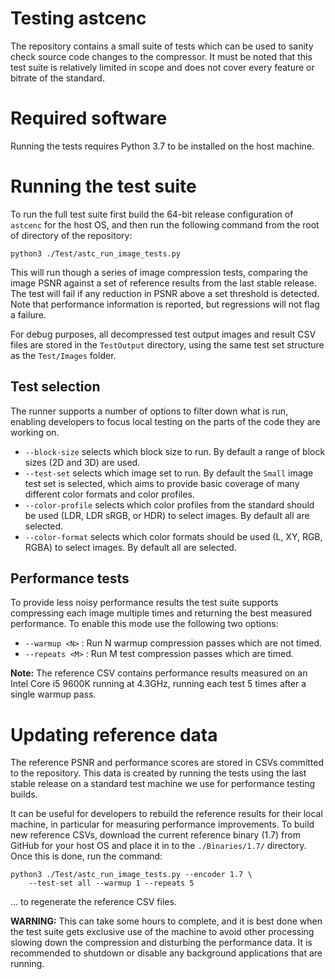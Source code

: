 # Testing astcenc

The repository contains a small suite of tests which can be used to sanity
check source code changes to the compressor. It must be noted that this test
suite is relatively limited in scope and does not cover every feature or
bitrate of the standard.

# Required software

Running the tests requires Python 3.7 to be installed on the host machine.

# Running the test suite

To run the full test suite first build the 64-bit release configuration of
`astcenc` for the host OS, and then run the following command from the root of
directory of the repository:

    python3 ./Test/astc_run_image_tests.py

This will run though a series of image compression tests, comparing the image
PSNR against a set of reference results from the last stable release. The test
will fail if any reduction in PSNR above a set threshold is detected. Note that
performance information is reported, but regressions will not flag a failure.

For debug purposes, all decompressed test output images and result CSV files
are stored in the `TestOutput` directory, using the same test set structure as
the `Test/Images` folder.

## Test selection

The runner supports a number of options to filter down what is run, enabling
developers to focus local testing on the parts of the code they are working on.

* `--block-size` selects which block size to run. By default a range of
  block sizes (2D and 3D) are used.
* `--test-set` selects which image set to run. By default the `Small` image
  test set is selected, which aims to provide basic coverage of many different
  color formats and color profiles.
* `--color-profile` selects which color profiles from the standard should be
  used (LDR, LDR sRGB, or HDR) to select images. By default all are selected.
* `--color-format` selects which color formats should be used (L, XY, RGB,
  RGBA) to select images. By default all are selected.

## Performance tests

To provide less noisy performance results the test suite supports compressing
each image multiple times and returning the best measured performance. To
enable this mode use the following two options:

* `--warmup <N>` : Run N warmup compression passes which are not timed.
* `--repeats <M>` : Run M test compression passes which are timed.

**Note:**  The reference CSV contains performance results measured on an Intel
Core i5 9600K running at 4.3GHz, running each test 5 times after a single
warmup pass.

# Updating reference data

The reference PSNR and performance scores are stored in CSVs committed to the
repository. This data is created by running the tests using the last stable
release on a standard test machine we use for performance testing builds.

It can be useful for developers to rebuild the reference results for their
local machine, in particular for measuring performance improvements. To build
new reference CSVs, download the current reference binary (1.7) from GitHub
for your host OS and place it in to the `./Binaries/1.7/` directory. Once this
is done, run the command:

    python3 ./Test/astc_run_image_tests.py --encoder 1.7 \
        --test-set all --warmup 1 --repeats 5

... to regenerate the reference CSV files.

**WARNING:** This can take some hours to complete, and it is best done when the
test suite gets exclusive use of the machine to avoid other processing slowing
down the compression and disturbing the performance data. It is recommended to
shutdown or disable any background applications that are running.

